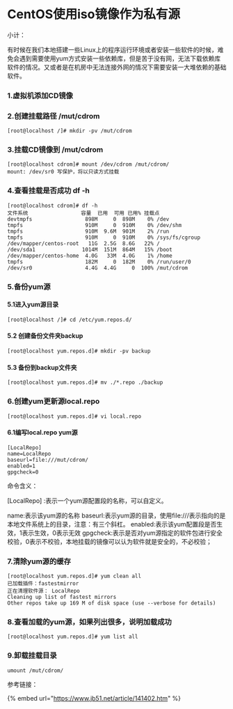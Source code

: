 # CentOS使用iso镜像作为私有源

小计：

有时候在我们本地搭建一些Linux上的程序运行环境或者安装一些软件的时候，难免会遇到需要使用yum方式安装一些依赖库，但是苦于没有网，无法下载依赖库软件的情况。又或者是在机房中无法连接外网的情况下需要安装一大堆依赖的基础软件。

### 1.虚拟机添加CD镜像

### 2.创建挂载路径 /mut/cdrom

```
[root@localhost /]# mkdir -pv /mut/cdrom
```

### 3.挂载CD镜像到 /mut/cdrom

```
[root@localhost cdrom]# mount /dev/cdrom /mut/cdrom/
mount: /dev/sr0 写保护，将以只读方式挂载
```

### 4.查看挂载是否成功 df -h

```
[root@localhost cdrom]# df -h
文件系统                 容量  已用  可用 已用% 挂载点
devtmpfs                 898M     0  898M    0% /dev
tmpfs                    910M     0  910M    0% /dev/shm
tmpfs                    910M  9.6M  901M    2% /run
tmpfs                    910M     0  910M    0% /sys/fs/cgroup
/dev/mapper/centos-root   11G  2.5G  8.6G   22% /
/dev/sda1               1014M  151M  864M   15% /boot
/dev/mapper/centos-home  4.0G   33M  4.0G    1% /home
tmpfs                    182M     0  182M    0% /run/user/0
/dev/sr0                 4.4G  4.4G     0  100% /mut/cdrom
```

### 5.备份yum源

#### 5.1进入yum源目录

```
[root@localhost /]# cd /etc/yum.repos.d/
```

#### 5.2 创建备份文件夹backup

```
[root@localhost yum.repos.d]# mkdir -pv backup
```

#### 5.3 备份到backup文件夹

```
[root@localhost yum.repos.d]# mv ./*.repo ./backup
```

### 6.创建yum更新源local.repo

```
[root@localhost yum.repos.d]# vi local.repo
```

#### 6.1编写local.repo yum源

```
[LocalRepo]
name=LocalRepo
baseurl=file:///mut/cdrom/
enabled=1
gpgcheck=0
```

命令含义：

\[LocalRepo] :表示一个yum源配置段的名称，可以自定义。

name:表示该yum源的名称 baseurl:表示yum源的目录，使用file:///表示指向的是本地文件系统上的目录，注意：有三个斜杠。 enabled:表示该yum配置段是否生效，1表示生效，0表示无效 gpgcheck:表示是否对yum源指定的软件包进行安全校验，0表示不校验，本地挂载的镜像可以认为软件就是安全的，不必校验；

### 7.清除yum源的缓存

```
[root@localhost yum.repos.d]# yum clean all
已加载插件：fastestmirror
正在清理软件源： LocalRepo
Cleaning up list of fastest mirrors
Other repos take up 169 M of disk space (use --verbose for details)

```

### 8.查看加载的yum源，如果列出很多，说明加载成功

```
[root@localhost yum.repos.d]# yum list all
```

### 9.卸载挂载目录

```
umount /mut/cdrom/
```













参考链接：

{% embed url="https://www.jb51.net/article/141402.htm" %}

